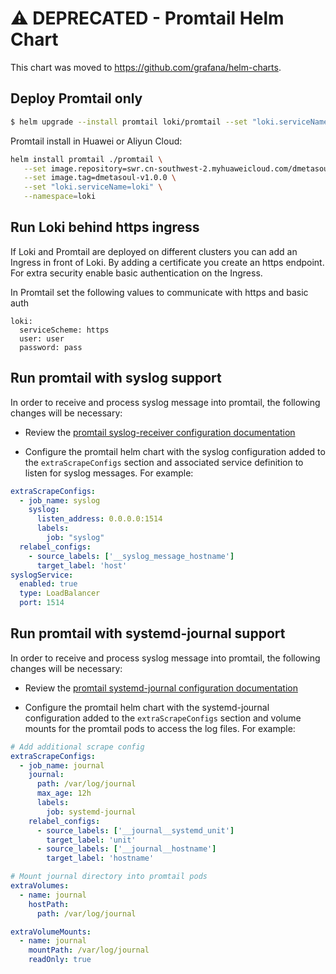 # ⚠️  DEPRECATED - Promtail Helm Chart

This chart was moved to <https://github.com/grafana/helm-charts>.

## Deploy Promtail only

```bash
$ helm upgrade --install promtail loki/promtail --set "loki.serviceName=loki"
```
Promtail install in Huawei or Aliyun Cloud:
```bash
helm install promtail ./promtail \
   --set image.repository=swr.cn-southwest-2.myhuaweicloud.com/dmetasoul-public/promtail \
   --set image.tag=dmetasoul-v1.0.0 \
   --set "loki.serviceName=loki" \
   --namespace=loki
```
## Run Loki behind https ingress

If Loki and Promtail are deployed on different clusters you can add an Ingress in front of Loki.
By adding a certificate you create an https endpoint. For extra security enable basic authentication on the Ingress.

In Promtail set the following values to communicate with https and basic auth

```
loki:
  serviceScheme: https
  user: user
  password: pass
```

## Run promtail with syslog support

In order to receive and process syslog message into promtail, the following changes will be necessary:

* Review the [promtail syslog-receiver configuration documentation](/docs/clients/promtail/scraping.md#syslog-receiver)

* Configure the promtail helm chart with the syslog configuration added to the `extraScrapeConfigs` section and associated service definition to listen for syslog messages. For example:

```yaml
extraScrapeConfigs:
  - job_name: syslog
    syslog:
      listen_address: 0.0.0.0:1514
      labels:
        job: "syslog"
  relabel_configs:
    - source_labels: ['__syslog_message_hostname']
      target_label: 'host'
syslogService:
  enabled: true
  type: LoadBalancer
  port: 1514
```

## Run promtail with systemd-journal support

In order to receive and process syslog message into promtail, the following changes will be necessary:

* Review the [promtail systemd-journal configuration documentation](/docs/clients/promtail/scraping.md#journal-scraping-linux-only)

* Configure the promtail helm chart with the systemd-journal configuration added to the `extraScrapeConfigs` section and volume mounts for the promtail pods to access the log files. For example:

```yaml
# Add additional scrape config
extraScrapeConfigs:
  - job_name: journal
    journal:
      path: /var/log/journal
      max_age: 12h
      labels:
        job: systemd-journal
    relabel_configs:
      - source_labels: ['__journal__systemd_unit']
        target_label: 'unit'
      - source_labels: ['__journal__hostname']
        target_label: 'hostname'

# Mount journal directory into promtail pods
extraVolumes:
  - name: journal
    hostPath:
      path: /var/log/journal

extraVolumeMounts:
  - name: journal
    mountPath: /var/log/journal
    readOnly: true
```

